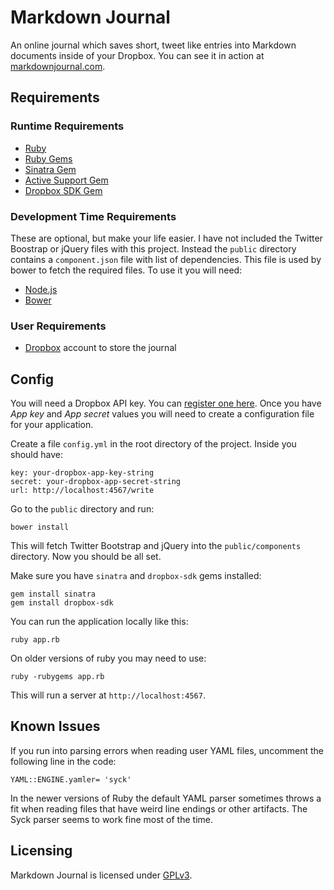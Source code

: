Markdown Journal
================

An online journal which saves short, tweet like entries into Markdown documents inside of your Dropbox. You can see it in action at [markdownjournal.com][mj].

Requirements
------------

### Runtime Requirements

* [Ruby][rb]
* [Ruby Gems][gm]
* [Sinatra Gem][sn]
* [Active Support Gem][as]
* [Dropbox SDK Gem][db]

### Development Time Requirements

These are optional, but make your life easier. I have not included the Twitter Boostrap or jQuery files with this project. Instead the `public` directory contains a `component.json` file with list of dependencies. This file is used by bower to fetch the required files. To use it you will need:

* [Node.js][no]
* [Bower][bo]

### User Requirements

* [Dropbox][dx] account to store the journal

Config
------

You will need a Dropbox API key. You can [register one here][rg]. Once you have *App key* and *App secret* values you will need to create a configuration file for your application.

Create a file `config.yml` in the root directory of the project. Inside you should have:

    key: your-dropbox-app-key-string
    secret: your-dropbox-app-secret-string
    url: http://localhost:4567/write

Go to the `public` directory and run:

    bower install

This will fetch Twitter Bootstrap and jQuery into the `public/components` directory. Now you should be all set.

Make sure you have `sinatra` and `dropbox-sdk` gems installed:

    gem install sinatra
    gem install dropbox-sdk

You can run the application locally like this:

    ruby app.rb

On older versions of ruby you may need to use:

    ruby -rubygems app.rb

This will run a server at `http://localhost:4567`.

Known Issues
------------

If you run into parsing errors when reading user YAML files, uncomment the following line in the code:

    YAML::ENGINE.yamler= 'syck'

In the newer versions of Ruby the default YAML parser sometimes throws a fit when reading files that have weird line endings or other artifacts. The Syck parser seems to work fine most of the time.
    

Licensing
---

Markdown Journal is licensed under [GPLv3][gp].

[mj]: http://markdownjournal.com
[rb]: http://rubylang.org
[gm]: http://rubygems.org/
[sn]: http://www.sinatrarb.com/
[dx]: http://www.dropbox.com
[db]: https://www.dropbox.com/developers/core/setup#ruby
[as]: http://rubygems.org/gems/activesupport
[no]: http://nodejs.org/
[bo]: http://twitter.github.com/bower/
[gp]: http://www.gnu.org/licenses/gpl-3.0-standalone.html

[rg]: https://www.dropbox.com/developers/apps
